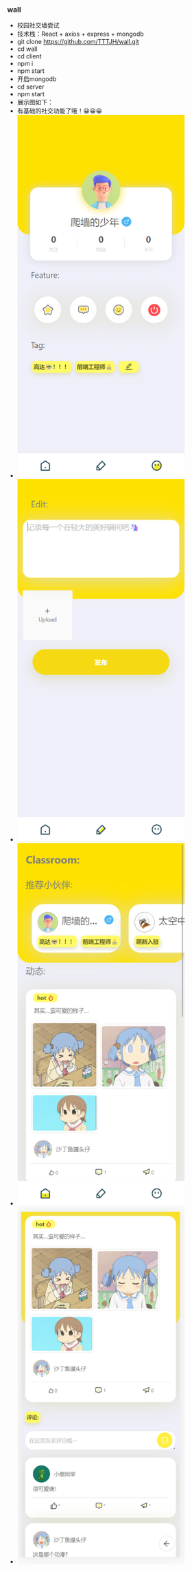 ### wall
* 校园社交墙尝试
* 技术栈：React + axios + express + mongodb
* git clone https://github.com/TTTJH/wall.git
* cd wall
* cd client 
* npm i
* npm start
* 开启mongodb
* cd server 
* npm start
* 展示图如下：
* 有基础的社交功能了哦！😀😀😀
* <img src='./test1.png' width='390px' />
* <img src='./test2.png' width='390px' />
* <img src='./test3.png' width='390px' />
* <img src='./test4.png' width='390px' />
